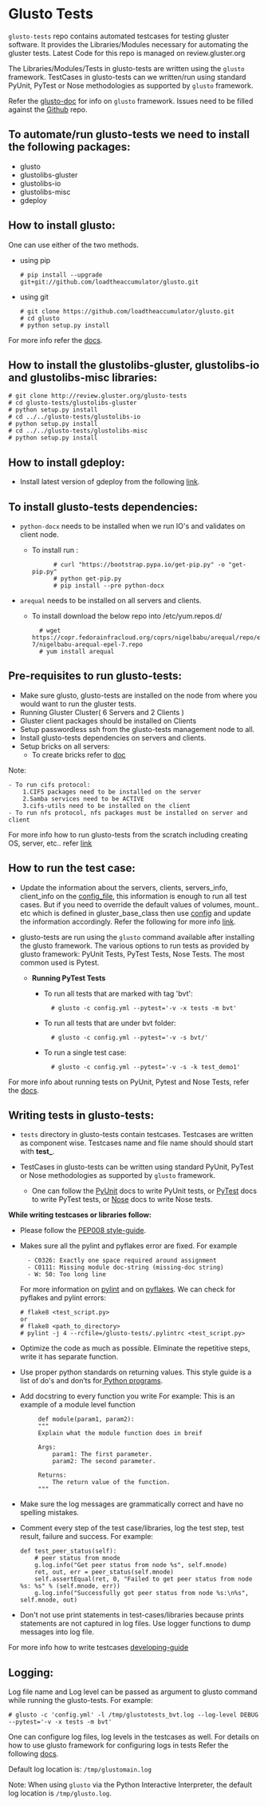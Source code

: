 # Glusto Tests

`glusto-tests` repo contains automated testcases for testing gluster software.
It provides the Libraries/Modules necessary for automating the gluster tests.
Latest Code for this repo is managed on review.gluster.org

The Libraries/Modules/Tests in glusto-tests are written using the `glusto`
framework. TestCases in glusto-tests can we written/run using standard
PyUnit, PyTest or Nose methodologies as supported by `glusto` framework.

Refer the [glusto-doc](http://glusto.readthedocs.io/en/latest/) for info on `glusto` framework.
Issues need to be filled against the [Github](https://github.com/gluster/glusto-tests/issues) repo.

To automate/run glusto-tests we need to install the following packages:
---------------------------------------------------------------------
-   glusto
-   glustolibs-gluster
-   glustolibs-io
-   glustolibs-misc
-   gdeploy

How to install glusto:
----------------------
One can use either of the two methods.

-   using pip

        # pip install --upgrade git+git://github.com/loadtheaccumulator/glusto.git

-   using git

        # git clone https://github.com/loadtheaccumulator/glusto.git
        # cd glusto
        # python setup.py install

For more info refer the [docs](http://glusto.readthedocs.io/en/latest/userguide/install.html).

How to install the glustolibs-gluster, glustolibs-io and glustolibs-misc libraries:
----------------------------------------------------------------------------------------------
    # git clone http://review.gluster.org/glusto-tests
    # cd glusto-tests/glustolibs-gluster
    # python setup.py install
    # cd ../../glusto-tests/glustolibs-io
    # python setup.py install
    # cd ../../glusto-tests/glustolibs-misc
    # python setup.py install

How to install gdeploy:
--------------------------------
-   Install latest version of gdeploy from the following [link](https://copr.fedorainfracloud.org/coprs/sac/gdeploy/package/gdeploy/).

To install glusto-tests dependencies:
--------------------------------------------------
- `python-docx` needs to be installed when we run IO's and validates on client node.
    - To install run :

			    # curl "https://bootstrap.pypa.io/get-pip.py" -o "get-pip.py"
			    # python get-pip.py
			    # pip install --pre python-docx

- `arequal` needs to be installed on all servers and clients.
	- To install download the below repo into /etc/yum.repos.d/

			# wget https://copr.fedorainfracloud.org/coprs/nigelbabu/arequal/repo/epel-7/nigelbabu-arequal-epel-7.repo
			# yum install arequal

Pre-requisites to run glusto-tests:
----------------------------------------------
- Make sure glusto, glusto-tests  are installed on the node from where you would want to run the gluster tests.
- Running Gluster Cluster( 6 Servers and 2 Clients )
- Gluster client packages should be installed on Clients
- Setup passwordless ssh from the glusto-tests management node to all.
- Install glusto-tests dependencies on servers and clients.
- Setup bricks on all servers:
	- To create bricks refer to [doc](https://gluster.readthedocs.io/en/latest/Administrator%20Guide/formatting-and-mounting-bricks/)

Note:

	- To run cifs protocol:
		1.CIFS packages need to be installed on the server
		2.Samba services need to be ACTIVE
		3.cifs-utils need to be installed on the client
	- To run nfs protocol, nfs packages must be installed on server and client

 For more info how to run glusto-tests from the scratch including creating OS, server, etc.. refer [link](https://github.com/gluster/glusto-tests/blob/master/docs/userguide/HOWTO)

How to run the test case:
----------------------------------
-  Update the information about the servers, clients, servers_info, client_info on the [config_file](https://github.com/gluster/glusto-tests/blob/master/tests/gluster_basic_config.yml), this information is enough to run all test cases. But if you need to override the default values of volumes, mount.. etc which is defined in gluster_base_class then use  [config](https://github.com/gluster/glusto-tests/blob/master/tests/gluster_tests_config.yml) and update the information accordingly.
Refer the following for more info [link](http://glusto.readthedocs.io/en/latest/userguide/configurable.html).

-   glusto-tests are run using the `glusto` command available after installing the glusto framework. The various options to run tests as provided by glusto framework: PyUnit Tests, PyTest Tests, Nose Tests.
The most common used is Pytest.
	- **Running PyTest Tests**
		- To run all tests that are marked with tag 'bvt':

				# glusto -c config.yml --pytest='-v -x tests -m bvt'
		- To run all tests that are under bvt folder:

				# glusto -c config.yml --pytest='-v -s bvt/'
		- To run a single test case:

				# glusto -c config.yml --pytest='-v -s -k test_demo1'

For more info about running tests on PyUnit, Pytest and Nose Tests, refer the [docs](http://glusto.readthedocs.io/en/latest/userguide/glusto.html#options-for-running-unit-tests).

Writing tests in glusto-tests:
----------------------------------
- `tests` directory in glusto-tests contain testcases. Testcases are written as component wise.
Testcases name and file name should should start with **test_**.

- TestCases in glusto-tests can be written using standard PyUnit, PyTest or Nose methodologies as supported by `glusto` framework.
	- One can follow the [PyUnit](http://glusto.readthedocs.io/en/latest/userguide/unittest.html) docs to write PyUnit tests, or [PyTest](http://glusto.readthedocs.io/en/latest/userguide/pytest.html) docs to write PyTest tests, or [Nose](http://glusto.readthedocs.io/en/latest/userguide/nosetests.html) docs to write Nose tests.

**While writing testcases or libraries follow:**

- Please follow the [PEP008 style-guide](https://www.python.org/dev/peps/pep-0008/).
- Makes sure all the pylint and pyflakes error are fixed.
	For example

		- C0326: Exactly one space required around assignment
		- C0111: Missing module doc-string (missing-doc string)
		- W: 50: Too long line

	For more information on [pylint](https://docs.pylint.org/en/1.6.0/tutorial.html) and on [pyflakes](http://flake8.pycqa.org/en/latest/index.html).
	We can check for pyflakes and pylint errors:
	```
	# flake8 <test_script.py>
	or
	# flake8 <path_to_directory>
	# pylint -j 4 --rcfile=/glusto-tests/.pylintrc <test_script.py>
	```
- Optimize the code as much as possible. Eliminate the repetitive steps, write it has separate function.
- Use proper python standards on returning values. This style guide is a list of do's and don’ts for[ Python programs](http://google.github.io/styleguide/pyguide.html).
- Add docstring to every function you write
For example: This is an example of a module level function
  ```
	   def module(param1, param2):
       """
       Explain what the module function does in breif

       Args:
           param1: The first parameter.
           param2: The second parameter.

       Returns:
           The return value of the function.
       """
  ```

- Make sure the log messages are grammatically correct and have no spelling mistakes.

- Comment every step of the test case/libraries, log the test step, test result, failure and success.
For example:
   ```
   def test_peer_status(self):
       # peer status from mnode
       g.log.info("Get peer status from node %s", self.mnode)
       ret, out, err = peer_status(self.mnode)
       self.assertEqual(ret, 0, "Failed to get peer status from node %s: %s" % (self.mnode, err))
       g.log.info("Successfully got peer status from node %s:\n%s", self.mnode, out)
   ```


- Don't not use print statements in test-cases/libraries because prints statements are not captured in log files. Use logger functions to dump messages into log file.

For more info how to write testcases [developing-guide](https://github.com/gluster/glusto-tests/blob/master/docs/userguide/developer-guide.rst)

Logging:
--------------
Log file name and Log level can be passed as argument to glusto command while
running the glusto-tests. For example:

    # glusto -c 'config.yml' -l /tmp/glustotests_bvt.log --log-level DEBUG --pytest='-v -x tests -m bvt'

One can configure log files, log levels in the testcases as well. For details
on how to use glusto framework for configuring logs in tests Refer the following [docs](http://glusto.readthedocs.io/en/latest/userguide/loggable.html).

Default log location is: `/tmp/glustomain.log`

Note: When using `glusto` via the Python Interactive Interpreter,
the default log location is `/tmp/glusto.log`.
